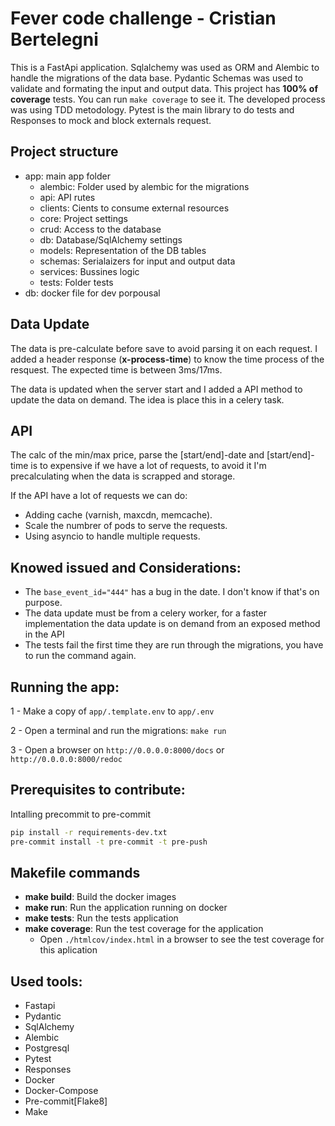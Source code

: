 # Fever code challenge - Cristian Bertelegni

This is a FastApi application. Sqlalchemy was used as ORM and Alembic to handle the migrations of the data base.
Pydantic Schemas was used to validate and formating the input and output data. 
This project has **100% of coverage** tests. You can run `make coverage` to see it.
The developed process was using TDD metodology.
Pytest is the main library to do tests and Responses to mock and block externals request.


## Project structure

* app: main app folder
    * alembic: Folder used by alembic for the migrations
    * api: API rutes
    * clients: Cients to consume external resources
    * core: Project settings
    * crud: Access to the database
    * db: Database/SqlAlchemy settings
    * models: Representation of the DB tables
    * schemas: Serialaizers for input and output data
    * services: Bussines logic
    * tests: Folder tests 
* db: docker file for dev porpousal


## Data Update

The data is pre-calculate before save to avoid parsing it on each request.
I added a header response (**x-process-time**) to know the time process of the resquest. The expected time is between 3ms/17ms.

The data is updated when the server start and I added a API method to update the data on demand. The idea is place this in a celery task.

## API

The calc of the min/max price, parse the [start/end]-date and [start/end]-time is to expensive if we have a lot of requests, to avoid it I'm precalculating when the data is scrapped and storage.

If the API have a lot of requests we can do:

* Adding cache (varnish, maxcdn, memcache).
* Scale the numbrer of pods to serve the requests.
* Using asyncio to handle multiple requests.


## Knowed issued and Considerations:

* The `base_event_id="444"` has a bug in the date. I don't know if that's on purpose.
* The data update must be from a celery worker, for a faster implementation the data update is on demand from an exposed method in the API 
* The tests fail the first time they are run through the migrations, you have to run the command again.


## Running the app:

1 - Make a copy of `app/.template.env` to `app/.env`

2 - Open a terminal and run the migrations: `make run`

3 - Open a browser on `http://0.0.0.0:8000/docs` or `http://0.0.0.0:8000/redoc`


## Prerequisites to contribute:

Intalling precommit to pre-commit

```bash
pip install -r requirements-dev.txt
pre-commit install -t pre-commit -t pre-push
```


## Makefile commands

* **make build**: Build the docker images
* **make run**: Run the application running on docker
* **make tests**: Run the tests application
* **make coverage**: Run the test coverage for the application
    * Open `./htmlcov/index.html` in a browser to see the test coverage for this aplication


## Used tools:

- Fastapi
- Pydantic
- SqlAlchemy
- Alembic
- Postgresql
- Pytest
- Responses
- Docker
- Docker-Compose
- Pre-commit[Flake8]
- Make

